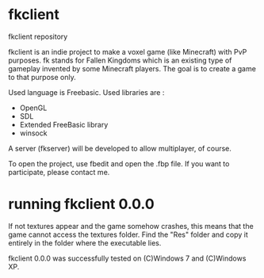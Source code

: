 fkclient
========

fkclient repository

fkclient is an indie project to make a voxel game (like Minecraft) with PvP purposes.
fk stands for Fallen Kingdoms which is an existing type of gameplay invented by some Minecraft players.
The goal is to create a game to that purpose only.

Used language is Freebasic.
Used libraries are :
- OpenGL
- SDL
- Extended FreeBasic library
- winsock

A server (fkserver) will be developed to allow multiplayer, of course.

To open the project, use fbedit and open the .fbp file. If you want to participate, please contact me.

running fkclient 0.0.0
======================

If not textures appear and the game somehow crashes, this means that the game cannot access the textures folder. Find the "Res" folder and copy it entirely in the folder where the executable lies.

fkclient 0.0.0 was successfully tested on (C)Windows 7 and (C)Windows XP.
